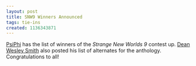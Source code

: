 ```yaml
---
layout: post
title: SNW9 Winners Announced
tags: tie-ins
created: 1136343871
---
```

[PsiPhi](http://www.psiphi.org/cgi/upc-db/snw9-winners.html) has the list of winners of the _Strange New Worlds 9_ contest up.  [Dean Wesley Smith](http://www.deanwesleysmith.com/forum/viewtopic.php?t=125) also posted his list of alternates for the anthology.  Congratulations to all!
